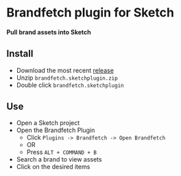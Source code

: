 # Brandfetch plugin for Sketch

#### Pull brand assets into Sketch

## Install

- Download the most recent [release](https://github.com/brandfetch/Brandfetch-Sketch-Plugin/releases)
- Unzip `brandfetch.sketchplugin.zip`
- Double click `brandfetch.sketchplugin`


## Use

- Open a Sketch project
- Open the Brandfetch Plugin
  - Click `Plugins -> Brandfetch -> Open Brandfetch`
  - OR
  - Press `ALT + COMMAND + B`
- Search a brand to view assets
- Click on the desired items

